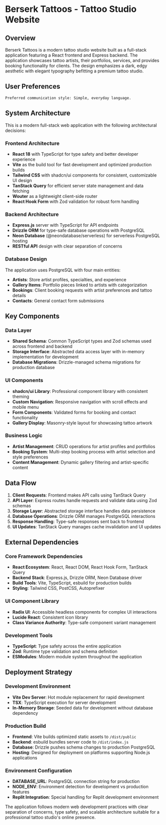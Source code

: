 # Berserk Tattoos - Tattoo Studio Website

## Overview

Berserk Tattoos is a modern tattoo studio website built as a full-stack application featuring a React frontend and Express backend. The application showcases tattoo artists, their portfolios, services, and provides booking functionality for clients. The design emphasizes a dark, edgy aesthetic with elegant typography befitting a premium tattoo studio.

## User Preferences

```
Preferred communication style: Simple, everyday language.
```

## System Architecture

This is a modern full-stack web application with the following architectural decisions:

### Frontend Architecture
- **React 18** with TypeScript for type safety and better developer experience
- **Vite** as the build tool for fast development and optimized production builds
- **Tailwind CSS** with shadcn/ui components for consistent, customizable UI design
- **TanStack Query** for efficient server state management and data fetching
- **Wouter** as a lightweight client-side router
- **React Hook Form** with Zod validation for robust form handling

### Backend Architecture
- **Express.js** server with TypeScript for API endpoints
- **Drizzle ORM** for type-safe database operations with PostgreSQL
- **Neon Database** (@neondatabase/serverless) for serverless PostgreSQL hosting
- **RESTful API** design with clear separation of concerns

### Database Design
The application uses PostgreSQL with four main entities:
- **Artists**: Store artist profiles, specialties, and experience
- **Gallery Items**: Portfolio pieces linked to artists with categorization
- **Bookings**: Client booking requests with artist preferences and tattoo details
- **Contacts**: General contact form submissions

## Key Components

### Data Layer
- **Shared Schema**: Common TypeScript types and Zod schemas used across frontend and backend
- **Storage Interface**: Abstracted data access layer with in-memory implementation for development
- **Database Migrations**: Drizzle-managed schema migrations for production database

### UI Components
- **shadcn/ui Library**: Professional component library with consistent theming
- **Custom Navigation**: Responsive navigation with scroll effects and mobile menu
- **Form Components**: Validated forms for booking and contact functionality
- **Gallery Display**: Masonry-style layout for showcasing tattoo artwork

### Business Logic
- **Artist Management**: CRUD operations for artist profiles and portfolios
- **Booking System**: Multi-step booking process with artist selection and style preferences
- **Content Management**: Dynamic gallery filtering and artist-specific content

## Data Flow

1. **Client Requests**: Frontend makes API calls using TanStack Query
2. **API Layer**: Express routes handle requests and validate data using Zod schemas
3. **Storage Layer**: Abstracted storage interface handles data persistence
4. **Database Operations**: Drizzle ORM manages PostgreSQL interactions
5. **Response Handling**: Type-safe responses sent back to frontend
6. **UI Updates**: TanStack Query manages cache invalidation and UI updates

## External Dependencies

### Core Framework Dependencies
- **React Ecosystem**: React, React DOM, React Hook Form, TanStack Query
- **Backend Stack**: Express.js, Drizzle ORM, Neon Database driver
- **Build Tools**: Vite, TypeScript, esbuild for production builds
- **Styling**: Tailwind CSS, PostCSS, Autoprefixer

### UI Component Library
- **Radix UI**: Accessible headless components for complex UI interactions
- **Lucide React**: Consistent icon library
- **Class Variance Authority**: Type-safe component variant management

### Development Tools
- **TypeScript**: Type safety across the entire application
- **Zod**: Runtime type validation and schema definition
- **ESModules**: Modern module system throughout the application

## Deployment Strategy

### Development Environment
- **Vite Dev Server**: Hot module replacement for rapid development
- **TSX**: TypeScript execution for server development
- **In-Memory Storage**: Seeded data for development without database dependency

### Production Build
- **Frontend**: Vite builds optimized static assets to `/dist/public`
- **Backend**: esbuild bundles server code to `/dist/index.js`
- **Database**: Drizzle pushes schema changes to production PostgreSQL
- **Hosting**: Designed for deployment on platforms supporting Node.js applications

### Environment Configuration
- **DATABASE_URL**: PostgreSQL connection string for production
- **NODE_ENV**: Environment detection for development vs production features
- **Replit Integration**: Special handling for Replit development environment

The application follows modern web development practices with clear separation of concerns, type safety, and scalable architecture suitable for a professional tattoo studio's online presence.